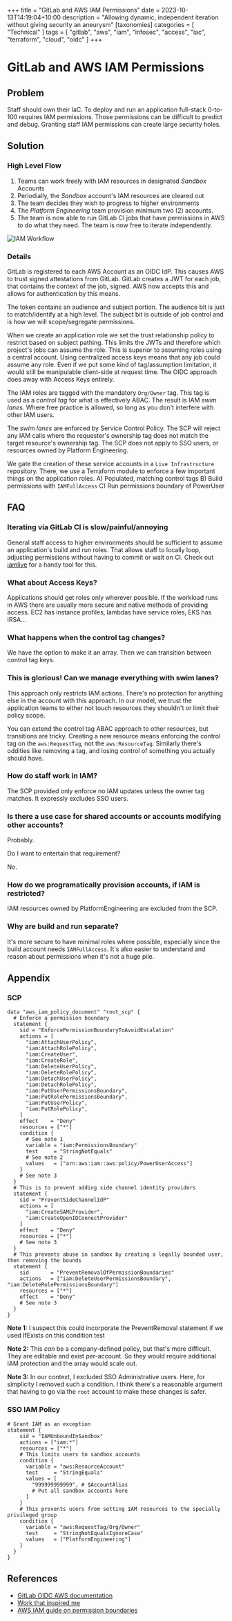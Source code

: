 +++
title = "GitLab and AWS IAM Permissions"
date = 2023-10-13T14:19:04+10:00
description = "Allowing dynamic, independent iteration without giving security an aneurysm"
[taxonomies]
categories = [ "Technical" ]
tags = [ "gitlab", "aws", "iam", "infosec", "access", "iac", "terraform", "cloud", "oidc" ]
+++

# GitLab and AWS IAM Permissions

## Problem

Staff should own their IaC.
To deploy and run an application full-stack 0-to-100 requires IAM permissions.
Those permissions can be difficult to predict and debug.
Granting staff IAM permissions can create large security holes.

## Solution

### High Level Flow

1. Teams can work freely with IAM resources in designated _Sandbox_ Accounts
1. Periodially, the _Sandbox_ account's IAM resources are cleared out
1. The team decides they wish to progress to higher environments
1. The _Platform Engineering_ team provision minimum two (2) accounts.
1. The team is now able to run GitLab CI jobs that have permissions in AWS to do what they need.
   The team is now free to iterate independently.

![IAM Workflow](gitlab-aws-iam.svg)

### Details

GitLab is registered to each AWS Account as an OIDC IdP.
This causes AWS to trust signed attestations from GitLab.
GitLab creates a JWT for each job, that contains the context of the job, signed.
AWS now accepts this and allows for authentication by this means.

The token contains an audience and subject portion.
The audience bit is just to match/identify at a high level.
The subject bit is outside of job control and is how we will scope/segregate permissions.

When we create an application role we set the trust relationship policy to restrict based on subject pathing.
This limits the JWTs and therefore which project's jobs can assume the role.
This is superior to assuming roles using a central account.
Using centralized access keys means that any job could assume any role.
Even if we put some kind of tag/assumption limitation, it would still be manipulable client-side at request time.
The OIDC approach does away with Access Keys entirely.

The IAM roles are tagged with the mandatory `Org/Owner` tag.
This tag is used as a _control tag_ for what is effectively ABAC.
The result is IAM _swim lanes_.
Where free practice is allowed, so long as you don't interfere with other IAM users.

The _swim lanes_ are enforced by Service Control Policy.
The SCP will reject any IAM calls where the requester's ownership tag does not match the target resource's ownership tag.
The SCP does not apply to SSO users, or resources owned by Platform Engineering.

We gate the creation of these service accounts in a `Live Infrastructure` repository.
There, we use a Terraform module to enforce a few important things on the application roles.
A) Populated, matching control tags
B) Build permissions with `IAMFullAccess`
C) Run permissions boundary of PowerUser

## FAQ

### Iterating via GitLab CI is slow/painful/annoying

General staff access to higher environments should be sufficient to assume an application's build and run roles.
That allows staff to locally loop, adjusting permissions without having to commit or wait on CI.
Check out [iamlive](https://github.com/iann0036/iamlive) for a handy tool for this.

### What about Access Keys?

Applications should get roles only wherever possible.
If the workload runs in AWS there are usually more secure and native methods of providing access.
EC2 has instance profiles, lambdas have service roles, EKS has IRSA...

### What happens when the control tag changes?

We have the option to make it an array.
Then we can transition between control tag keys.

### This is glorious! Can we manage everything with swim lanes?

This approach only restricts IAM actions.
There's no protection for anything else in the account with this approach.
In our model, we trust the application teams to either not touch resources they shouldn't or limit their policy scope.

You can extend the control tag ABAC approach to other resources, but transitions are tricky.
Creating a new resource means enforcing the control tag on the `aws:RequestTag`, not the `aws:ResourceTag`.
Similarly there's oddities like removing a tag, and losing control of something you actually should have.

### How do staff work in IAM?

The SCP provided only enforce no IAM updates unless the owner tag matches.
It expressly excludes SSO users.

### Is there a use case for shared accounts or accounts modifying other accounts?

Probably.

Do I want to entertain that requirement?

No.

### How do we programatically provision accounts, if IAM is restricted?

IAM resources owned by PlatformEngineering are excluded from the SCP.

### Why are build and run separate?

It's more secure to have minimal roles where possible, especially since the build account needs `IAMFullAccess`.
It's also easier to understand and reason about permissions when it's not a huge pile.

## Appendix

### SCP

```hcl
data "aws_iam_policy_document" "root_scp" {
  # Enforce a permission boundary
  statement {
    sid = "EnforcePermissionBoundaryToAvoidEscalation"
    actions = [
      "iam:AttachUserPolicy",
      "iam:AttachRolePolicy",
      "iam:CreateUser",
      "iam:CreateRole",
      "iam:DeleteUserPolicy",
      "iam:DeleteRolePolicy",
      "iam:DetachUserPolicy",
      "iam:DetachRolePolicy",
      "iam:PutUserPermissionsBoundary",
      "iam:PutRolePermissionsBoundary",
      "iam:PutUserPolicy",
      "iam:PutRolePolicy",
    ]
    effect    = "Deny"
    resources = ["*"]
    condition {
      # See note 1
      variable = "iam:PermissionsBoundary"
      test     = "StringNotEquals"
      # See note 2
      values   = ["arn:aws:iam::aws:policy/PowerUserAccess"]
    }
    # See note 3
  }
  # This is to prevent adding side channel identity providers
  statement {
    sid = "PreventSideChannelIdP"
    actions = [
      "iam:CreateSAMLProvider",
      "iam:CreateOpenIDConnectProvider"
    ]
    effect    = "Deny"
    resources = ["*"]
    # See note 3
  }
  # This prevents abuse in sandbox by creating a legally bounded user, then removing the bounds
  statement {
    sid       = "PreventRemovalOfPermissionBoundaries"
    actions   = ["iam:DeleteUserPermissionsBoundary", "iam:DeleteRolePermissionsBoundary"]
    resources = ["*"]
    effect    = "Deny"
    # See note 3
  }
}
```

**Note 1:** I suspect this could incorporate the PreventRemoval statement if we used IfExists on this condition test

**Note 2:** This _can_ be a company-defined policy, but that's more difficult.
They are editable and exist per-account.
So they would require additional IAM protection and the array would scale out.

**Note 3:** In our context, I excluded SSO Administrative users.
Here, for simplicity I removed such a condition.
I think there's a reasonable argument that having to go via the `root` account to make these changes is safer.

### SSO IAM Policy

```hcl
# Grant IAM as an exception
statement {
    sid = "IAMUnboundInSandbox"
    actions = ["iam:*"]
    resources = ["*"]
    # This limits users to sandbox accounts
    condition {
      variable = "aws:ResourceAccount"
      test     = "StringEquals"
      values = [
        "999999999999", # $AccountAlias
        # Put all sandbox accounts here
      ]
    }
    # This prevents users from setting IAM resources to the specially privileged group
    condition {
      variable = "aws:RequestTag/Org/Owner"
      test     = "StringNotEqualsIgnoreCase"
      values   = ["PlatformEngineering"]
    }
  }
}
```

## References

- [GitLab OIDC AWS documentation](https://docs.gitlab.com/ee/ci/cloud_services/aws/)
- [Work that inspired me](https://www.island.io/blog/the-true-power-of-aws-tags-how-to-use-abac-at-scale)
- [AWS IAM guide on permission boundaries](https://docs.aws.amazon.com/IAM/latest/UserGuide/access_policies_boundaries.html)
